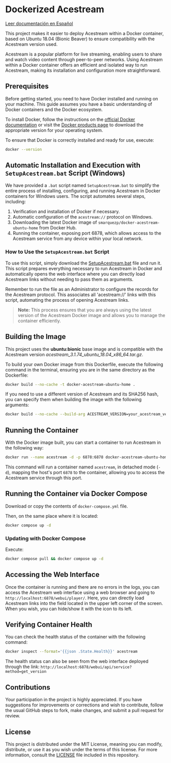 # Dockerized Acestream

[Leer documentación en Español](README_es.md)

This project makes it easier to deploy Acestream within a Docker container, based on Ubuntu 18.04 (Bionic Beaver) to ensure compatibility with the Acestream version used.

Acestream is a popular platform for live streaming, enabling users to share and watch video content through peer-to-peer networks. Using Acestream within a Docker container offers an efficient and isolated way to run Acestream, making its installation and configuration more straightforward.

## Prerequisites

Before getting started, you need to have Docker installed and running on your machine. This guide assumes you have a basic understanding of Docker containers and the Docker ecosystem.

To install Docker, follow the instructions on the [official Docker documentation](https://docs.docker.com/get-docker/) or visit the [Docker products page](https://www.docker.com/products/docker-desktop) to download the appropriate version for your operating system.

To ensure that Docker is correctly installed and ready for use, execute:

```bash
docker --version
```

## Automatic Installation and Execution with `SetupAcestream.bat` Script (Windows)

We have provided a `.bat` script named `SetupAcestream.bat` to simplify the entire process of installing, configuring, and running Acestream in Docker containers for Windows users. The script automates several steps, including:

1. Verification and installation of Docker if necessary.
2. Automatic configuration of the `acestream://` protocol on Windows.
3. Downloading the latest Docker image of `smarquezp/docker-acestream-ubuntu-home` from Docker Hub.
4. Running the container, exposing port 6878, which allows access to the Acestream service from any device within your local network.

### How to Use the `SetupAcestream.bat` Script

To use this script, simply download the [SetupAcestream.bat](https://github.com/marquezpsergio/acestream-docker/releases) file and run it. This script prepares everything necessary to run Acestream in Docker and automatically opens the web interface where you can directly load Acestream links without needing to pass them as arguments.

Remember to run the file as an Administrator to configure the records for the Acestream protocol. This associates all 'acestream://' links with this script, automating the process of opening Acestream links.

> **Note:** This process ensures that you are always using the latest version of the Acestream Docker image and allows you to manage the container efficiently.

## Building the Image

This project uses the **ubuntu:bionic** base image and is compatible with the Acestream version _acestream_3.1.74_ubuntu_18.04_x86_64.tar.gz_.

To build your own Docker image from this Dockerfile, execute the following command in the terminal, ensuring you are in the same directory as the Dockerfile:

```bash
docker build --no-cache -t docker-acestream-ubuntu-home .
```

If you need to use a different version of Acestream and its SHA256 hash, you can specify them when building the image with the following arguments:

```bash
docker build --no-cache --build-arg ACESTREAM_VERSION=your_acestream_version --build-arg ACESTREAM_SHA256=your_sha256_hash -t docker-acestream-ubuntu-home .
```

## Running the Container

With the Docker image built, you can start a container to run Acestream in the following way:

```bash
docker run --name acestream -d -p 6878:6878 docker-acestream-ubuntu-home
```

This command will run a container named `acestream`, in detached mode (`-d`), mapping the host's port `6878` to the container, allowing you to access the Acestream service through this port.

## Running the Container via Docker Compose

Download or copy the contents of ``docker-compose.yml`` file.

Then, on the same place where it is located:

```bash
docker compose up -d
```

### Updating with Docker Compose

Execute:

```bash
docker compose pull && docker compose up -d
```

## Accessing the Web Interface

Once the container is running and there are no errors in the logs, you can access the Acestream web interface using a web browser and going to `http://localhost:6878/webui/player/`. Here, you can directly load Acestream links into the field located in the upper left corner of the screen. When you wish, you can hide/show it with the icon to its left.

## Verifying Container Health

You can check the health status of the container with the following command:

```bash
docker inspect --format='{{json .State.Health}}' acestream
```

The health status can also be seen from the web interface deployed through the link: `http://localhost:6878/webui/api/service?method=get_version`

## Contributions

Your participation in the project is highly appreciated. If you have suggestions for improvements or corrections and wish to contribute, follow the usual GitHub steps to fork, make changes, and submit a pull request for review.

## License

This project is distributed under the MIT License, meaning you can modify, distribute, or use it as you wish under the terms of this license. For more information, consult the [LICENSE](LICENSE) file included in this repository.
